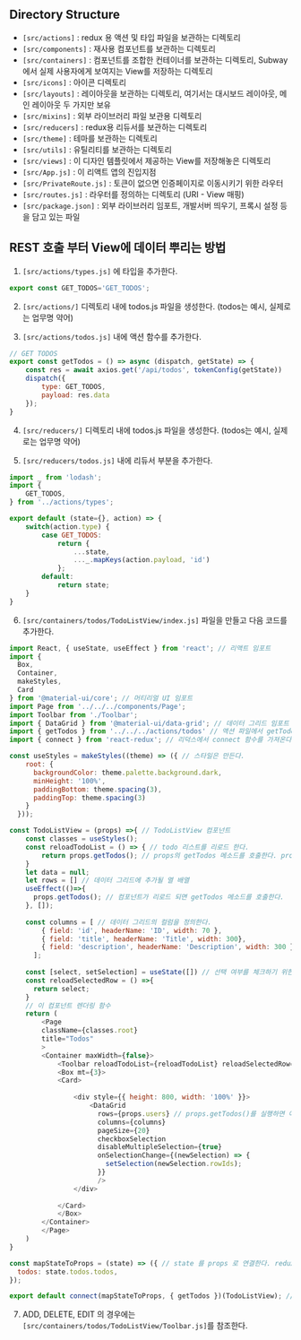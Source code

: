 ## Directory Structure
* ```[src/actions]``` :  redux 용 액션 및 타입 파일을 보관하는 디렉토리 
* ```[src/components]``` : 재사용 컴포넌트를 보관하는 디렉토리 
* ```[src/containers]``` : 컴포넌트를 조합한 컨테이너를 보관하는 디렉토리, Subway에서 실제 사용자에게 보여지는 View를 저장하는 디렉토리 
* ```[src/icons]``` :  아이콘 디렉토리 
* ```[src/layouts]``` :  레이아웃을 보관하는 디렉토리, 여기서는 대시보드 레이아웃, 메인 레이아웃 두 가지만 보유 
* ```[src/mixins]``` : 외부 라이브러리 파일 보관용 디렉토리 
* ```[src/reducers]``` : redux용 리듀서를 보관하는 디렉토리 
* ```[src/theme]``` : 테마를 보관하는 디렉토리 
* ```[src/utils]``` : 유틸리티를 보관하는 디렉토리 
* ```[src/views]``` :  이 디자인 템플릿에서 제공하는 View를 저장해놓은 디렉토리 
* ```[src/App.js]``` :  이 리액트 앱의 진입지점 
* ```[src/PrivateRoute.js]``` : 토큰이 없으면 인증페이지로 이동시키기 위한 라우터 
* ```[src/routes.js]``` : 라우터를 정의하는 디렉토리 (URI - View 매핑)
* ```[src/package.json]``` : 외부 라이브러리 임포트, 개발서버 띄우기, 프록시 설정 등을 담고 있는 파일 



## REST 호출 부터 View에 데이터 뿌리는 방법

1.  ```[src/actions/types.js]``` 에 타입을 추가한다.

```javascript
export const GET_TODOS='GET_TODOS';
``` 


2. ```[src/actions/]```  디렉토리 내에 todos.js 파일을 생성한다. (todos는 예시, 실제로는 업무명 약어)


3. ```[src/actions/todos.js]``` 내에 액션 함수를 추가한다. 

```javascript
// GET TODOS
export const getTodos = () => async (dispatch, getState) => {
    const res = await axios.get('/api/todos', tokenConfig(getState))
    dispatch({
        type: GET_TODOS,
        payload: res.data
    });
}
``` 


4. ```[src/reducers/]``` 디렉토리 내에 todos.js 파일을 생성한다. (todos는 예시, 실제로는 업무명 약어)


5. ```[src/reducers/todos.js]``` 내에 리듀서 부분을 추가한다.

```javascript
import _ from 'lodash';
import {  
    GET_TODOS,
} from '../actions/types';

export default (state={}, action) => {
    switch(action.type) {
        case GET_TODOS:
            return {
                ...state,
                ..._.mapKeys(action.payload, 'id')
            };
        default:
            return state;
    }
}
``` 



6. ```[src/containers/todos/TodoListView/index.js]``` 파일을 만들고 다음 코드를 추가한다.

```javascript
import React, { useState, useEffect } from 'react'; // 리액트 임포트 
import {
  Box,
  Container,
  makeStyles,
  Card
} from '@material-ui/core'; // 머티리얼 UI 임포트 
import Page from '../../../components/Page';
import Toolbar from './Toolbar';
import { DataGrid } from '@material-ui/data-grid'; // 데이터 그리드 임포트 
import { getTodos } from '../../../actions/todos' // 액션 파일에서 getTodos 함수를 가져온다. 
import { connect } from 'react-redux'; // 리덕스에서 connect 함수를 가져온다. 

const useStyles = makeStyles((theme) => ({ // 스타일은 만든다. 
    root: {
      backgroundColor: theme.palette.background.dark,
      minHeight: '100%',
      paddingBottom: theme.spacing(3),
      paddingTop: theme.spacing(3)
    }
  }));

const TodoListView = (props) =>{ // TodoListView 컴포넌트 
    const classes = useStyles();
    const reloadTodoList = () => { // todo 리스트를 리로드 한다. 
        return props.getTodos(); // props의 getTodos 메소드를 호출한다. props.getTodos를 호출하면 액션의 getTodos 함수가 호출된다. 
    }
    let data = null;
    let rows = [] // 데이터 그리드에 추가될 열 배열 
    useEffect(()=>{
      props.getTodos(); // 컴포넌트가 리로드 되면 getTodos 메소드를 호출한다.  이렇게 하면 props.todos에 데이터가 담긴다.      
    }, []);
    
    const columns = [ // 데이터 그리드의 컬럼을 정의한다. 
        { field: 'id', headerName: 'ID', width: 70 },
        { field: 'title', headerName: 'Title', width: 300},
        { field: 'description', headerName: 'Description', width: 300 }     
      ];
          
    const [select, setSelection] = useState([]) // 선택 여부를 체크하기 위한 스테이트 
    const reloadSelectedRow = () =>{
      return select;
    }
    // 이 컴포넌트 렌더링 함수 
    return ( 
        <Page
        className={classes.root}
        title="Todos"
        >
        <Container maxWidth={false}>
            <Toolbar reloadTodoList={reloadTodoList} reloadSelectedRow={reloadSelectedRow} /> 
            <Box mt={3}>
            <Card>
            
                <div style={{ height: 800, width: '100%' }}>
                    <DataGrid 
                      rows={props.users} // props.getTodos()를 실행하면 여기에 데이터가 담겨진다.. 
                      columns={columns} 
                      pageSize={20} 
                      checkboxSelection 
                      disableMultipleSelection={true} 
                      onSelectionChange={(newSelection) => {
                        setSelection(newSelection.rowIds);
                      }}
                      />
                </div>
                
            </Card>
            </Box>
        </Container>
        </Page>
    )
}

const mapStateToProps = (state) => ({ // state 를 props 로 연결한다. redux 때문 
  todos: state.todos.todos,
});

export default connect(mapStateToProps, { getTodos })(TodoListView); // mapStateToProps와 getTodos 함수를 연결? 한다.. 자세한 동작원리가 궁금하면 redux 문서 찾아보시길 ... 
``` 




7. ADD, DELETE, EDIT 의 경우에는 ```[src/containers/todos/TodoListView/Toolbar.js]```를 참조한다. 



